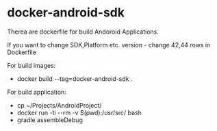 # docker-android-sdk

Therea are dockerfile for build Andoroid Applications.

If you want to change SDK,Platform etc. version - change 42,44 rows in Dockerfile

For build images:
* docker build --tag=docker-android-sdk .

For build application:
* cp ~/Projects/AndroidProject/
* docker run -ti --rm -v $(pwd):/usr/src/ bash
* gradle assembleDebug
